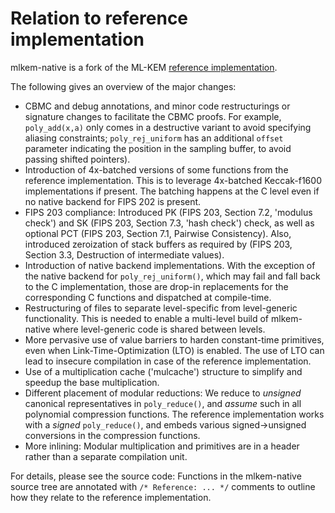 [//]: # (SPDX-License-Identifier: CC-BY-4.0)

Relation to reference implementation
====================================

mlkem-native is a fork of the ML-KEM [reference implementation](https://github.com/pq-crystals/kyber).

The following gives an overview of the major changes:

- CBMC and debug annotations, and minor code restructurings or signature changes to facilitate the CBMC proofs. For example, `poly_add(x,a)` only comes in a destructive variant to avoid specifying aliasing constraints; `poly_rej_uniform` has an additional `offset` parameter indicating the position in the sampling buffer, to avoid passing shifted pointers).
- Introduction of 4x-batched versions of some functions from the reference implementation. This is to leverage 4x-batched Keccak-f1600 implementations if present. The batching happens at the C level even if no native backend for FIPS 202 is present.
- FIPS 203 compliance: Introduced PK (FIPS 203, Section 7.2, 'modulus check') and SK (FIPS 203, Section 7.3, 'hash check') check, as well as optional PCT (FIPS 203, Section 7.1, Pairwise Consistency). Also, introduced zeroization of stack buffers as required by (FIPS 203, Section 3.3, Destruction of intermediate values).
- Introduction of native backend implementations. With the exception of the native backend for `poly_rej_uniform()`, which may fail and fall back to the C implementation, those are drop-in replacements for the corresponding C functions and dispatched at compile-time.
- Restructuring of files to separate level-specific from level-generic functionality. This is needed to enable a multi-level build of mlkem-native where level-generic code is shared between levels.
- More pervasive use of value barriers to harden constant-time primitives, even when Link-Time-Optimization (LTO) is enabled. The use of LTO can lead to insecure compilation in case of the reference implementation.
- Use of a multiplication cache ('mulcache') structure to simplify and speedup the base multiplication.
- Different placement of modular reductions: We reduce to _unsigned_ canonical representatives in `poly_reduce()`, and _assume_ such in all polynomial compression functions. The reference implementation works with a _signed_ `poly_reduce()`, and embeds various signed->unsigned conversions in the compression functions.
- More inlining: Modular multiplication and primitives are in a header rather than a separate compilation unit.

For details, please see the source code: Functions in the mlkem-native source tree are annotated with `/* Reference: ... */` comments to outline how they relate to the reference implementation.
